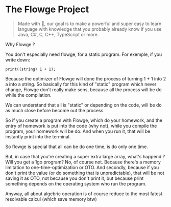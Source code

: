 # The Flowge Project

> Made with 💖, our goal is to make a powerful and super easy to learn language with knowledge that you probably already know if you use Java, C#, C, C++, TypeScript or more.

Why Flowge ?

You don't especially need flowge, for a static program. For exemple, if you write down: 
```
print((string) 1 + 1);
```

Because the optimizer of Flowge will done the process of turning 1 + 1 into 2 a into a string.
So basically for this kind of "static" program which never change, Flowge don't really make sens, because all the process will be do while the compilation.

We can understand that all is "static" or depending on the code, will be do as much close before become out the process.

So if you create a program with Flowge, which do your homework, and the entry of homework is put into the code (why not), while you compile the program, your homework will be do. And when you run it, that will be instantly print into the terminal.

So flowge is special that all can be do one time, is do only one time.

But, in case that you're creating a super extra large array, what's happend ? Will you get a 1go program? No, of course not. Because there's a memory limitation to one-time-optimization or OTO.
And secondly, because if you don't print the value (or do something that is unpredictable), that will be not saving it as OTO, not because you don't print it, but because print something depends on the operating system who run the program.

Anyway, all about algebric operation is of course reduce to the most fatest resolvable calcul (which save memory btw)